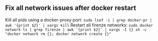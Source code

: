 ## Fix all network issues after docker restart
Kill all pids using a docker-proxy port:
`sudo lsof -i | grep docker-pr | awk '{print $2}' | xargs kill`
Restart all firenze networks:
`sudo docker network ls | grep firenze | awk '{print $2}' | xargs -I {} sh -c "docker network rm {}; docker network create {}"`
